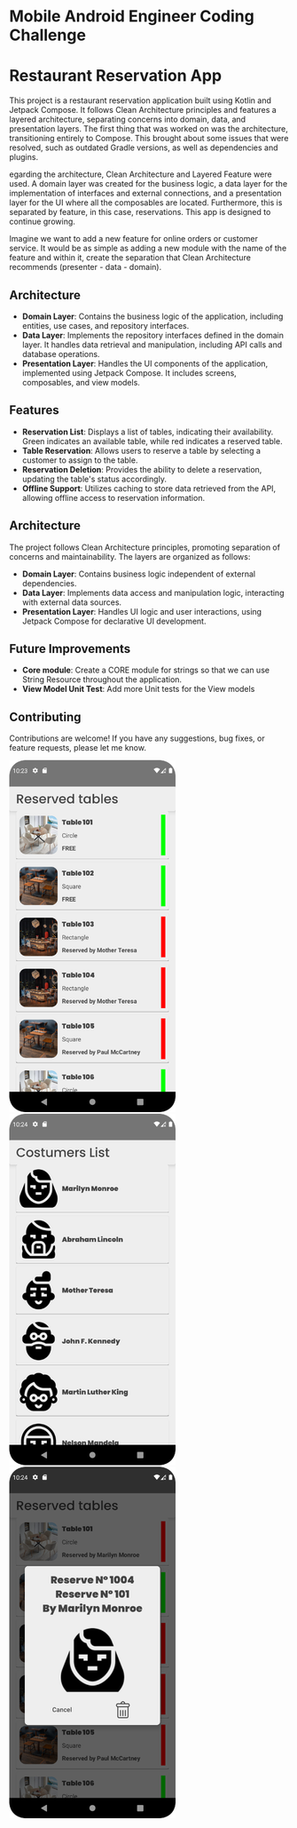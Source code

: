 # Mobile Android Engineer Coding Challenge

# Restaurant Reservation App

This project is a restaurant reservation application built using Kotlin and Jetpack Compose. It follows Clean Architecture principles and features a layered architecture, separating concerns into domain, data, and presentation layers. The first thing that was worked on was the architecture, transitioning entirely to Compose. This brought about some issues that were resolved, such as outdated Gradle versions, as well as dependencies and plugins.

egarding the architecture, Clean Architecture and Layered Feature were used. A domain layer was created for the business logic, a data layer for the implementation of interfaces and external connections, and a presentation layer for the UI where all the composables are located. Furthermore, this is separated by feature, in this case, reservations. This app is designed to continue growing.

Imagine we want to add a new feature for online orders or customer service. It would be as simple as adding a new module with the name of the feature and within it, create the separation that Clean Architecture recommends (presenter - data - domain).

## Architecture
- **Domain Layer**: Contains the business logic of the application, including entities, use cases, and repository interfaces.
- **Data Layer**: Implements the repository interfaces defined in the domain layer. It handles data retrieval and manipulation, including API calls and database operations.
- **Presentation Layer**: Handles the UI components of the application, implemented using Jetpack Compose. It includes screens, composables, and view models.

## Features
- **Reservation List**: Displays a list of tables, indicating their availability. Green indicates an available table, while red indicates a reserved table.
- **Table Reservation**: Allows users to reserve a table by selecting a customer to assign to the table.
- **Reservation Deletion**: Provides the ability to delete a reservation, updating the table's status accordingly.
- **Offline Support**: Utilizes caching to store data retrieved from the API, allowing offline access to reservation information.

## Architecture
The project follows Clean Architecture principles, promoting separation of concerns and maintainability. The layers are organized as follows:
- **Domain Layer**: Contains business logic independent of external dependencies.
- **Data Layer**: Implements data access and manipulation logic, interacting with external data sources.
- **Presentation Layer**: Handles UI logic and user interactions, using Jetpack Compose for declarative UI development.

## Future Improvements
- **Core module**: Create a CORE module for strings so that we can use String Resource throughout the application.
- **View Model Unit Test**: Add more Unit tests for the View models

## Contributing
Contributions are welcome! If you have any suggestions, bug fixes, or feature requests, please let me know.


<img src="app/src/main/res/screenshoots/tabes_screen.png" alt="Tables List" width="300"/>
<img src="app/src/main/res/screenshoots/customers_list.png" alt="Customer List" width="300"/>
<img src="app/src/main/res/screenshoots/dialog.png" alt="Dialog" width="300"/>
